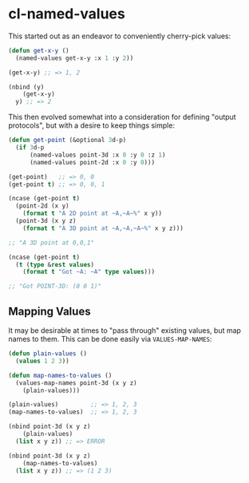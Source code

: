 # cl-named-values

This started out as an endeavor to conveniently cherry-pick values:

```lisp
(defun get-x-y ()
  (named-values get-x-y :x 1 :y 2))

(get-x-y) ;; => 1, 2

(nbind (y)
    (get-x-y)
  y) ;; => 2
```

This then evolved somewhat into a consideration for defining "output
protocols", but with a desire to keep things simple:

```lisp
(defun get-point (&optional 3d-p)
  (if 3d-p
      (named-values point-3d :x 0 :y 0 :z 1)
      (named-values point-2d :x 0 :y 0)))

(get-point)   ;; => 0, 0
(get-point t) ;; => 0, 0, 1

(ncase (get-point t)
  (point-2d (x y)
    (format t "A 2D point at ~A,~A~%" x y))
  (point-3d (x y z)
    (format t "A 3D point at ~A,~A,~A~%" x y z)))

;; "A 3D point at 0,0,1"

(ncase (get-point t)
  (t (type &rest values)
    (format t "Got ~A: ~A" type values)))

;; "Got POINT-3D: (0 0 1)"
```

## Mapping Values

It may be desirable at times to "pass through" existing values, but
map names to them.  This can be done easily via `VALUES-MAP-NAMES`:

```lisp
(defun plain-values ()
  (values 1 2 3))

(defun map-names-to-values ()
  (values-map-names point-3d (x y z)
    (plain-values)))

(plain-values)         ;; => 1, 2, 3
(map-names-to-values)  ;; => 1, 2, 3

(nbind point-3d (x y z)
    (plain-values)
  (list x y z)) ;; => ERROR

(nbind point-3d (x y z)
    (map-names-to-values)
  (list x y z)) ;; => (1 2 3)
```
